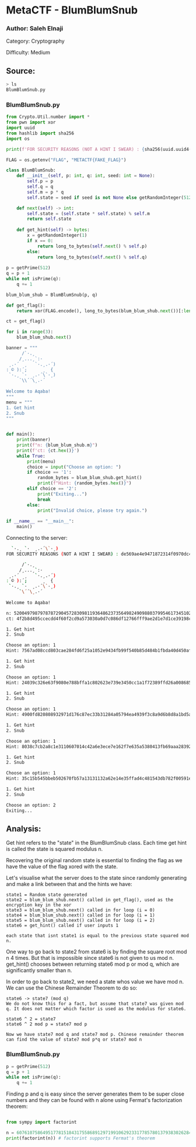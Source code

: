 # MetaCTF - BlumBlumSnub
### Author: Saleh Elnaji

Category: Cryptography

Difficulty: Medium

## Source:
```bash
> ls
BlumBlumSnub.py
```
### BlumBlumSnub.py
```python
from Crypto.Util.number import *
from pwn import xor
import uuid
from hashlib import sha256
import os

print(f'FOR SECURITY REASONS (NOT A HINT I SWEAR) : {sha256(uuid.uuid4().bytes).hexdigest()}')  

FLAG = os.getenv("FLAG", "METACTF{FAKE_FLAG}")

class BlumBlumSnub:
    def __init__(self, p: int, q: int, seed: int = None):
        self.p = p
        self.q = q
        self.m = p * q
        self.state = seed if seed is not None else getRandomInteger(512)

    def next(self) -> int:
        self.state = (self.state * self.state) % self.m
        return self.state 
    
    def get_hint(self) -> bytes:
        x = getRandomInteger(1)
        if x == 0:
            return long_to_bytes(self.next() % self.p)
        else:
            return long_to_bytes(self.next() % self.q)
    
p = getPrime(512)
q = p + 1
while not isPrime(q):
    q += 1

blum_blum_shub = BlumBlumSnub(p, q)

def get_flag():
    return xor(FLAG.encode(), long_to_bytes(blum_blum_shub.next())[:len(FLAG)])

ct = get_flag()

for i in range(3):
    blum_blum_shub.next()

banner = """
      /`·.¸
     /¸...¸`:·
 ¸.·´  ¸   `·.¸.·´)
: © ):´;      ¸  {
 `·.¸ `·  ¸.·´\`·¸)
     `\\´´\¸.·´
     
Welcome to Aqaba!
"""
menu = """
1. Get hint
2. Snub
"""


def main():
    print(banner)
    print(f"n: {blum_blum_shub.m}")
    print(f'ct: {ct.hex()}')
    while True:
        print(menu)
        choice = input("Choose an option: ")
        if choice == '1':
            random_bytes = blum_blum_shub.get_hint()
            print(f"Hint: {random_bytes.hex()}")
        elif choice == '2':
            print("Exiting...")
            break
        else:
            print("Invalid choice, please try again.")
            
if __name__ == "__main__":
    main()
```

Connecting to the server:

```bash
  `·.¸ `·  ¸.·´\`·¸)
FOR SECURITY REASONS (NOT A HINT I SWEAR) : de569ae4e9471872314f0970dc43a877829a44617da8ff1f6aa67477fa566fc1

      /`·.¸
     /¸...¸`:·
 ¸.·´  ¸   `·.¸.·´)
: © ):´;      ¸  {
 `·.¸ `·  ¸.·´\`·¸)
     `\´´\¸.·´
     
Welcome to Aqaba!

n: 52004979879787872904572830981193648623735649824909880379954617345102421835108325670268618239977932041523265473373333191743304900780154863819258072421637308289293327206386301324203822902642469116895460154056270469303515396889079704619978145241651376091666171601904244784368845645846480534814716708180605790013
ct: 4f2b8d495ccecdd4f60f2cd9a573030a0d7c086df12766fff9ae2d1e7d1ce39198c634029a2979fe086851709b86dab00bd6be

1. Get hint
2. Snub

Choose an option: 1
Hint: 7567ad08ccd803cae284fd6f25a1052e9434fb99f540b85d484b1fbda40d450af34b1b25cdc3e4e38de03d62a51663ec96a12fe8f5a896a97b1510625f2879ed

1. Get hint
2. Snub

Choose an option: 1
Hint: 24039c326e63f9080e788bffa1c802623e739e3450cc1a1f72389ffd26a0086851fde2c9c345545fe687658dbca78ff6bda371b8b4ebe6585e39aa69a48365f1

1. Get hint
2. Snub

Choose an option: 1
Hint: 4900fd820808932971d176c87ec33b31284a05794ea4939f3c8a9d6b8d8a1bd5a9497abd184875872fe3dbc141285574203d872b0f97032da2806700c5de176d

1. Get hint
2. Snub

Choose an option: 1
Hint: 8038c7cb2a8c1e3110607014c42a6e3ece7e162f7e635a5380413fb69aaa2839236615b55310d1c91feef1eec020f5729d862694d496bbb105c9744f228825

1. Get hint
2. Snub

Choose an option: 1
Hint: 35c15b545bbeb502670fb57a13131132a62e14e35ffad4c481543db782f00591ee7a89a7063daad18870a012583c2f226c3d6427932f01759e079f63481e4abf

1. Get hint
2. Snub

Choose an option: 2
Exiting...
```

## Analysis:

Get hint refers to the "state" in the BlumBlumSnub class. Each time get hint is called the state is squared modulus n.

Recovering the original random state is essential to finding the flag as we have the value of the flag xored with the state.

Let's visualise what the server does to the state since randomly generating and make a link between that and the hints we have:

```
state1 = Random state generated
state2 = blum_blum_shub.next() called in get_flag(), used as the encryption key in the xor
state3 = blum_blum_shub.next() called in for loop (i = 0)
state4 = blum_blum_shub.next() called in for loop (i = 1)
state5 = blum_blum_shub.next() called in for loop (i = 2)
state6 = get_hint() called if user inputs 1

each state that isnt state1 is equal to the previous state squared mod n.
```


One way to go back to state2 from state6 is by finding the square root mod n 4 times. But that is impossible since state6 is not given to us mod n. get_hint() chooses between returning state6 mod p or mod q, which are significantly smaller than n.

In order to go back to state2, we need a state whos value we have mod n. We can use the Chinese Remainder Theorem to do so:

```
state6 -> state7 (mod q)
We do not know this for a fact, but assume that state7 was given mod q. It does not matter which factor is used as the modulus for state6.

state6 ^ 2 = state7
state6 ^ 2 mod p = state7 mod p

Now we have state7 mod q and state7 mod p. Chinese remainder theorem can find the value of state7 mod p*q or state7 mod n
```

### BlumBlumSnub.py

```py
p = getPrime(512)
q = p + 1
while not isPrime(q):
    q += 1
```

Finding p and q is easy since the server generates them to be super close numbers and they can be found with n alone using Fermat's factorization theorem:

```py

from sympy import factorint

n = 60761075864951778151843175586891297199106292331778578013793830262848283588702813151713942487284865190370283582771344734150007458900396815633421697214921142554682849558212946889044091844348762923703298098818126598992986952727995034644855451141126964674177555221511389616511433062976086877728614231987782747763
print(factorint(n)) # factorint supports Fermat's theorem

```

